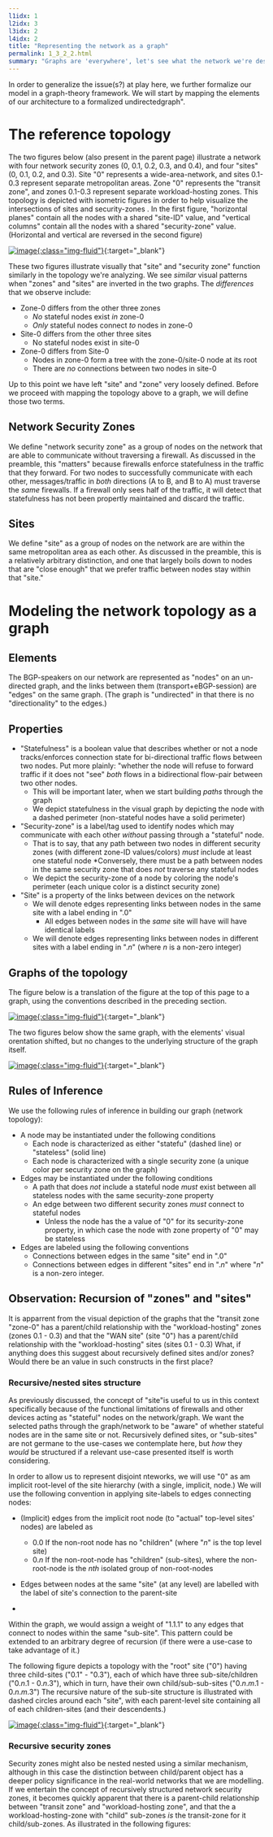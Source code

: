 ```yaml
---
l1idx: 1
l2idx: 3
l3idx: 2
l4idx: 2
title: "Representing the network as a graph"
permalink: 1_3_2_2.html
summary: "Graphs are 'everywhere', let's see what the network we're describing looks like as a graph"
---
```


In order to generalize the issue(s?) at play here, we further formalize our model in a graph-theory framework.  We will start by mapping the elements of our architecture to a formalized  undirectedgraph".  

# The reference topology

The two figures below (also present in the parent page) illustrate a network with four network security zones (0, 0.1, 0.2, 0.3, and 0.4), and four "sites" (0, 0.1, 0.2, and 0.3).  Site "0" represents a wide-area-network, and sites 0.1-0.3 represent separate metropolitan areas.  Zone "0" represents the "transit zone", and zones 0.1-0.3 represent separate workload-hosting zones.  This topology is depicted with isometric figures in order to help visualize the intersections of sites and security-zones .  In the first figure, "horizontal planes" contain all the nodes with a shared "site-ID" value, and "vertical columns" contain all the nodes with a shared "security-zone" value.  (Horizontal and vertical are reversed in the second figure)

[![image](./grphth-3.svg){:class="img-fluid"}](./pages/1/3(ecmp-symmetric)/grphth-3.svg){:target="_blank"}

These two figures illustrate visually that "site" and "security zone" function similarly in the topology we're analyzing.  We see *similar* visual patterns when "zones" and "sites" are inverted in the two graphs.  The *differences* that we observe include:

- Zone-0 differs from the other three zones
  - *No* stateful nodes exist *in* zone-0
  - *Only* stateful nodes connect *to* nodes in zone-0
- Site-0 differs from the other three sites
  - No stateful nodes exist in site-0
- Zone-0 differs from Site-0
  - Nodes in zone-0 form a tree with the zone-0/site-0 node at its root
  - There are *no* connections between two nodes in site-0

Up to this point we have left "site" and "zone" very loosely defined.  Before we proceed with mapping the topology above to a graph, we will define those two terms.

## Network Security Zones

We define "network security zone" as a group of nodes on the network that are able to communicate without traversing a firewall.  As discussed in the preamble, this "matters" because firewalls enforce statefulness in the traffic that they forward.  For two nodes to successfully communicate with each other, messages/traffic in *both* directions (A to B, and B to A) must traverse the *same* firewalls.  If a firewall only sees half of the traffic, it will detect that statefulness has not been propertly maintained and discard the traffic.

## Sites

We define "site" as a group of nodes on the network are are within the same metropolitan area as each other.  As discussed in the preamble, this is a relatively arbitrary distinction, and one that largely boils down to nodes that are "close enough" that we prefer traffic between nodes stay within that "site."

# Modeling the network topology as a graph

## Elements

The BGP-speakers on our network are represented as "nodes" on an un-directed graph, and the links between them (transport+eBGP-session) are "edges" on the same graph.  (The graph is "undirected" in that there is no "directionality" to the edges.)

## Properties

* "Statefulness" is a boolean value that describes whether or not a node tracks/enforces connection state for bi-directional traffic flows between two nodes.  Put more plainly: "whether the node will refuse to forward traffic if it does not "see" *both* flows in a bidirectional flow-pair between two other nodes.
  * This will be important later, when we start building *paths* through the graph
  * We depict statefulness in the visual graph by depicting the node with a dashed perimeter (non-stateful nodes have a solid perimeter)
* "Security-zone" is a label/tag used to identify nodes which may communicate with each other *without* passing through a "stateful" node.
  * That is to say, that any path between two nodes in different security zones (with different zone-ID values/colors) *must* include at least one stateful node
    *Conversely, there must be a path between nodes in the same security zone that does *not* traverse any stateful nodes
  * We depict the security-zone of a node by coloring the node's perimeter  (each unique color is a distinct security zone)
* "Site" is a property of the links between devices on the network
  * We will denote edges representing links between nodes in the same site with a label ending in ".0"
    * All edges between nodes in the *same* site will have will have identical labels
  * We will denote edges representing links between nodes in different sites with a label ending in ".*n*" (where *n* is a non-zero integer)

## Graphs of the topology

The figure below is a translation of the figure at the top of this page to a graph, using the conventions described in the preceding section.

[![image](./grphth-11.svg){:class="img-fluid"}](./pages/1/3(ecmp-symmetric)/grphth-11.svg){:target="_blank"}


The two figures below show the same graph, with the elements' visual orentation shifted, but no changes to the underlying structure of the graph itself.

[![image](./grphth-12.svg){:class="img-fluid"}](./pages/1/3(ecmp-symmetric)/grphth-12.svg){:target="_blank"}




## Rules of Inference

We use the following rules of inference in building our graph (network topology):

* A node may be instantiated under the following conditions
  * Each node is characterized as either "statefu" (dashed line) or "stateless" (solid line)
  * Each node is characterized with a single security zone (a unique color per security zone on the graph)
* Edges may be instantiated under the following conditions
  * A path that does *not* include a stateful node *must* exist between all stateless nodes with the same security-zone property
  * An edge between two different security zones *must* connect to stateful nodes
    * Unless the node has the a value of "0" for its security-zone property, in which case the node with zone property of "0" may be stateless
* Edges are labeled using the following conventions
  * Connections between edges in the same "site" end in ".0"
  * Connections between edges in different "sites" end in ".*n*" where "*n*" is a non-zero integer.
 







## Observation: Recursion of "zones" and "sites"

It is apparrent from the visual depiction of the graphs that the "transit zone "zone-0" has a parent/child relationship with the "workload-hosting" zones (zones 0.1 - 0.3) and that the "WAN site" (site "0") has a parent/child relationship with the "workload-hosting" sites (sites 0.1 - 0.3)  What, if anything does this suggest about recursively defined sites and/or zones?  Would there be an value in such constructs in the first place?

### Recursive/nested sites structure

As previously discussed, the concept of "site"is useful to us in this context specifically because of the functional limitations of firewalls and other devices acting as "stateful" nodes on the network/graph. We want the selected paths through the graph/network to be "aware" of whether stateful nodes are in the same site or not.  Recursively defined sites, or "sub-sites" are not germane to the use-cases we contemplate here, but *how* they *would* be structured if a relevant use-case presented itself is worth considering.

In order to allow us to represent disjoint nteworks, we will use "0" as am implicit root-level of the site hierarchy (with a single, implicit, node.)  We will use the following convention in applying site-labels to edges connecting nodes:
- (Implicit) edges from the implicit root node (to "actual" top-level sites' nodes) are labeled as
  - 0.0 If the non-root node has no "children"  (where "*n*" is the top level site)
  - 0.*n* If the non-root-node has "children" (sub-sites), where the non-root-node is the *nth* isolated group of non-root-nodes
- Edges between nodes at the same "site" (at any level) are labelled with the label of site's connection to the parent-site

 - 
Within the graph, we would assign a weight of "1.1.1" to any edges that connect to nodes within the same "sub-site".  This pattern could be extended to an arbitrary degree of recursion (if there were a use-case to take advantage of it.)

The following figure depicts a topology with the "root" site ("0") having three child-sites ("0.1" - "0.3"), each of which have three sub-site/children ("0.*n*.1 - 0.*n*.3"), which in turn, have their own child/sub-sub-sites ("0.*n*.*m*.1 - 0.*n*.*m*.3")   The recursive nature of the sub-site structure is illustrated with dashed circles around each "site", with each parent-level site containing all of each children-sites (and their descendents.)

[![image](./grphth-1.svg){:class="img-fluid"}](./grphth-1.svg){:target="_blank"}

### Recursive security zones

Security zones might also be nested nested using a similar mechanism, although in this case the distinction between child/parent object has a deeper policy significance in the real-world networks that we are modelling.  If we entertain the concept of recursively structured network security zones, it becomes quickly apparent that there is a parent-child relationship between "transit zone" and "workload-hosting zone", and that the a workload-hosting-zone with "child" sub-zones *is* the transit-zone for it child/sub-zones.  As illustrated in the following figures:


